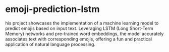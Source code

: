 # emoji-prediction-lstm
his project showcases the implementation of a machine learning model to predict emojis based on input text. Leveraging LSTM (Long Short-Term Memory) networks and pre-trained word embeddings, the model accurately associates text with corresponding emojis, offering a fun and practical application of natural language processing.
